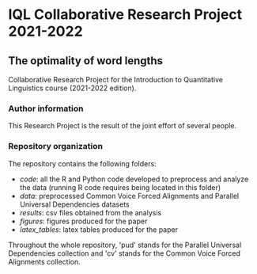 # IQL Collaborative Research Project 2021-2022
## The optimality of word lengths
 
Collaborative Research Project for the Introduction to Quantitative Linguistics course (2021-2022 edition).

### Author information

This Research Project is the result of the joint effort of several people.

### Repository organization
The repository contains the following folders:
 * _code_: all the R and Python code developed to preprocess and analyze the data (running R code requires being located in this folder)
 * _data_: preprocessed Common Voice Forced Alignments and Parallel Universal Dependencies datasets
 * _results_: csv files obtained from the analysis
 * _figures_: figures produced for the paper
 * _latex_tables_: latex tables produced for the paper

Throughout the whole repository, 'pud' stands for the Parallel Universal Dependencies collection and 'cv' stands for the Common Voice Forced Alignments collection.
